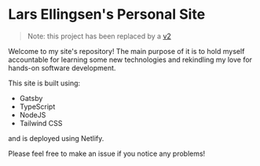 # Lars Ellingsen's Personal Site

> Note: this project has been replaced by a [v2](https://github.com/lellingsen/PersonalSite-v2)

Welcome to my site's repository! The main purpose of it is to hold myself accountable for learning some new technologies and rekindling my love for hands-on software development.

This site is built using:

- Gatsby
- TypeScript
- NodeJS
- Tailwind CSS

and is deployed using Netlify.

Please feel free to make an issue if you notice any problems!

